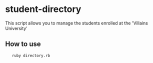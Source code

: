 # student-directory #

This script allows you to manage the students enrolled at the 'Villains University'

## How to use ##

```shell
   ruby directory.rb
```
